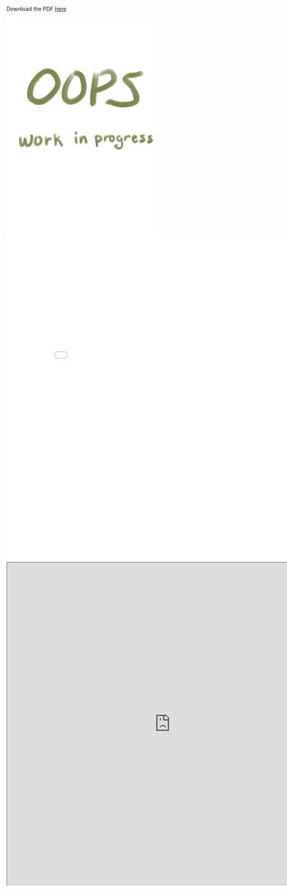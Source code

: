 <object data="KristineZheng.pdf" type="application/pdf" height="842" width ="850">
  <p>Download the PDF <a href="https://kristinezheng.github.io/media/KristineZheng.pdf">here</a></p>
  <img src="oops.png" alt="PDF not found" width="400px">
</object>

<embed src="media/KristineZheng.pdf" type="application/pdf" height="842" width="850" />

<iframe src="https://kristinezheng.github.io/media/KristineZheng.pdf" width="850" height="842"></iframe>
